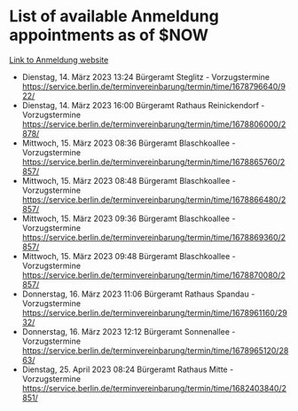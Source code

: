 # List of available Anmeldung appointments as of $NOW
[Link to Anmeldung website](https://service.berlin.de/terminvereinbarung/termin/tag.php?termin=1&anliegen[]=120686&dienstleisterlist=122210,122217,327316,122219,327312,122227,327314,122231,327346,122243,327348,122254,122252,329742,122260,329745,122262,329748,122271,327278,122273,327274,122277,327276,330436,122280,327294,122282,327290,122284,327292,122291,327270,122285,327266,122286,327264,122296,327268,150230,329760,122297,327286,122294,327284,122312,329763,122314,329775,122304,327330,122311,327334,122309,327332,317869,122281,327352,122279,329772,122283,122276,327324,122274,327326,122267,329766,122246,327318,122251,327320,122257,327322,122208,327298,122226,327300&herkunft=http%3A%2F%2Fservice.berlin.de%2Fdienstleistung%2F120686%2F)
- Dienstag, 14. März 2023 13:24 Bürgeramt Steglitz - Vorzugstermine https://service.berlin.de/terminvereinbarung/termin/time/1678796640/922/
- Dienstag, 14. März 2023 16:00 Bürgeramt Rathaus Reinickendorf - Vorzugstermine https://service.berlin.de/terminvereinbarung/termin/time/1678806000/2878/
- Mittwoch, 15. März 2023 08:36 Bürgeramt Blaschkoallee - Vorzugstermine https://service.berlin.de/terminvereinbarung/termin/time/1678865760/2857/
- Mittwoch, 15. März 2023 08:48 Bürgeramt Blaschkoallee - Vorzugstermine https://service.berlin.de/terminvereinbarung/termin/time/1678866480/2857/
- Mittwoch, 15. März 2023 09:36 Bürgeramt Blaschkoallee - Vorzugstermine https://service.berlin.de/terminvereinbarung/termin/time/1678869360/2857/
- Mittwoch, 15. März 2023 09:48 Bürgeramt Blaschkoallee - Vorzugstermine https://service.berlin.de/terminvereinbarung/termin/time/1678870080/2857/
- Donnerstag, 16. März 2023 11:06 Bürgeramt Rathaus Spandau - Vorzugstermine https://service.berlin.de/terminvereinbarung/termin/time/1678961160/2932/
- Donnerstag, 16. März 2023 12:12 Bürgeramt Sonnenallee - Vorzugstermine https://service.berlin.de/terminvereinbarung/termin/time/1678965120/2863/
- Dienstag, 25. April 2023 08:24 Bürgeramt Rathaus Mitte - Vorzugstermine https://service.berlin.de/terminvereinbarung/termin/time/1682403840/2851/
